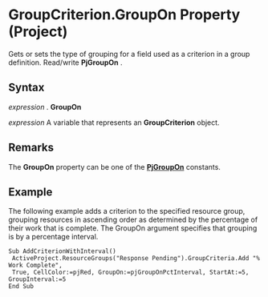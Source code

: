 
# GroupCriterion.GroupOn Property (Project)

Gets or sets the type of grouping for a field used as a criterion in a group definition. Read/write  **PjGroupOn** .


## Syntax

 _expression_ . **GroupOn**

 _expression_ A variable that represents an **GroupCriterion** object.


## Remarks

The  **GroupOn** property can be one of the **[PjGroupOn](72b06ac4-6028-2845-7bac-d4cde3c79c33.md)** constants.


## Example

The following example adds a criterion to the specified resource group, grouping resources in ascending order as determined by the percentage of their work that is complete. The GroupOn argument specifies that grouping is by a percentage interval.


```
Sub AddCriterionWithInterval() 
 ActiveProject.ResourceGroups("Response Pending").GroupCriteria.Add "% Work Complete", 
 True, CellColor:=pjRed, GroupOn:=pjGroupOnPctInterval, StartAt:=5, GroupInterval:=5 
End Sub
```

